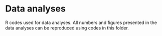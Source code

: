 # Data analyses
R codes used for data analyses. All numbers and figures presented in the data analyses can be reproduced using codes in this folder.


